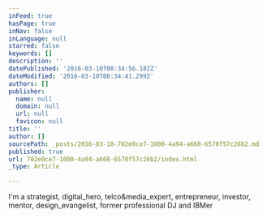 ```yaml
---
inFeed: true
hasPage: true
inNav: false
inLanguage: null
starred: false
keywords: []
description: ''
datePublished: '2016-03-10T08:34:56.182Z'
dateModified: '2016-03-10T08:34:41.299Z'
authors: []
publisher:
  name: null
  domain: null
  url: null
  favicon: null
title: ''
author: []
sourcePath: _posts/2016-03-10-702e0ce7-1000-4a94-a668-6570f57c26b2.md
published: true
url: 702e0ce7-1000-4a94-a668-6570f57c26b2/index.html
_type: Article

---
```

I'm a strategist, digital\_hero, telco&media\_expert,  entrepreneur, investor, mentor, design\_evangelist, former professional DJ and IBMer